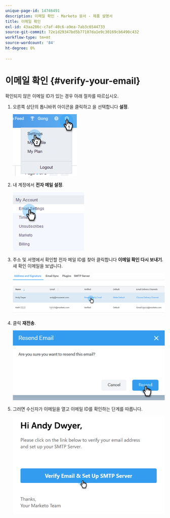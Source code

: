 ```yaml
---
unique-page-id: 14746491
description: 이메일 확인 - Marketo 문서 - 제품 설명서
title: 이메일 확인
exl-id: 43aa286c-c7af-40c6-a9ea-7ab3c6544733
source-git-commit: 72e1d29347bd5b77107da1e9c30169cb6490c432
workflow-type: tm+mt
source-wordcount: '84'
ht-degree: 0%

---
```


# 이메일 확인 {#verify-your-email}

확인되지 않은 이메일 ID가 있는 경우 아래 절차를 따르십시오.

1. 오른쪽 상단의 톱니바퀴 아이콘을 클릭하고 을 선택합니다 **설정**.

   ![](assets/verify-your-email-1.png)

1. 내 계정에서 **전자 메일 설정**.

   ![](assets/verify-your-email-2.png)

1. 주소 및 서명에서 확인할 전자 메일 ID를 찾아 클릭합니다 **이메일 확인 다시 보내기**. 새 확인 이메일을 보냅니다.

   ![](assets/verify-your-email-3.png)

1. 클릭 **재전송**.

   ![](assets/verify-your-email-4.png)

1. 그러면 수신자가 이메일을 열고 이메일 ID를 확인하는 단계를 따릅니다.

   ![](assets/verify-your-email-5.png)
